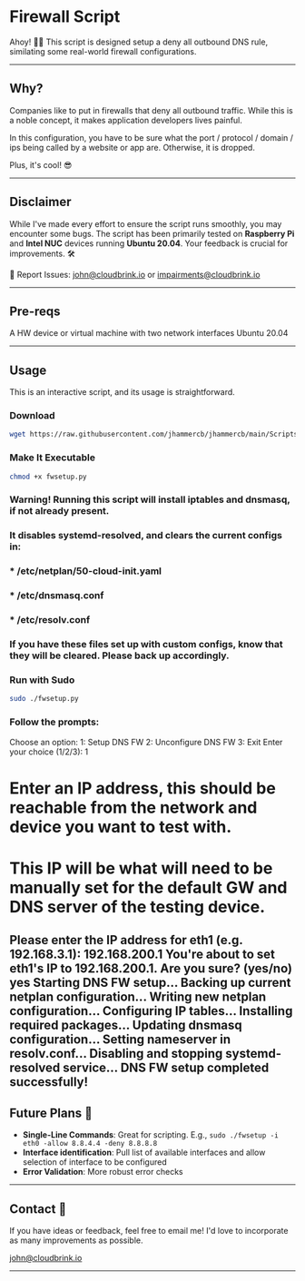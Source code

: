 # Firewall Script

Ahoy! 🏴‍☠️ This script is designed setup a deny all outbound DNS rule, similating some real-world firewall configurations.

---

## Why?

Companies like to put in firewalls that deny all outbound traffic. While this is a noble concept, it makes application developers lives painful.

In this configuration, you have to be sure what the port / protocol / domain / ips being called by a website or app are. Otherwise, it is dropped.

Plus, it's cool! 😎

---

## Disclaimer

While I've made every effort to ensure the script runs smoothly, you may encounter some bugs. The script has been primarily tested on **Raspberry Pi** and **Intel NUC** devices running **Ubuntu 20.04**. Your feedback is crucial for improvements. 🛠️

📧 Report Issues: [john@cloudbrink.io](mailto:john@cloudbrink.io) or [impairments@cloudbrink.io](mailto:impairments@cloudbrink.io)

---

## Pre-reqs

A HW device or virtual machine with two network interfaces
Ubuntu 20.04

---

## Usage

This is an interactive script, and its usage is straightforward.

### Download

```bash
wget https://raw.githubusercontent.com/jhammercb/jhammercb/main/Scripts/Impairments/fwsetup.py
```

### Make It Executable

```bash
chmod +x fwsetup.py
```
### Warning! Running this script will install iptables and dnsmasq, if not already present. 
### It disables systemd-resolved, and clears the current configs in:

### * /etc/netplan/50-cloud-init.yaml
### * /etc/dnsmasq.conf
### * /etc/resolv.conf

### If you have these files set up with custom configs, know that they will be cleared. Please back up accordingly.
### Run with Sudo
```bash
sudo ./fwsetup.py
```
### Follow the prompts:
Choose an option:
1: Setup DNS FW
2: Unconfigure DNS FW
3: Exit
Enter your choice (1/2/3): 1

# Enter an IP address, this should be reachable from the network and device you want to test with. 
# This IP will be what will need to be manually set for the default GW and DNS server of the testing device.
Please enter the IP address for eth1 (e.g. 192.168.3.1): 192.168.200.1
You're about to set eth1's IP to 192.168.200.1. Are you sure? (yes/no) yes
Starting DNS FW setup...
Backing up current netplan configuration...
Writing new netplan configuration...
Configuring IP tables...
Installing required packages...
Updating dnsmasq configuration...
Setting nameserver in resolv.conf...
Disabling and stopping systemd-resolved service...
DNS FW setup completed successfully!
---

## Future Plans 🚀

- **Single-Line Commands**: Great for scripting. E.g., `sudo ./fwsetup -i eth0 -allow 8.8.4.4 -deny 8.8.8.8`
- **Interface identification**: Pull list of available interfaces and allow selection of interface to be configured
- **Error Validation**: More robust error checks

---

## Contact 💌

If you have ideas or feedback, feel free to email me! I'd love to incorporate as many improvements as possible.

[john@cloudbrink.io](mailto:john@cloudbrink.io)

---
